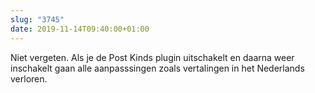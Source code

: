```yaml
---
slug: "3745"
date: 2019-11-14T09:40:00+01:00
---
```

Niet vergeten. Als je de Post Kinds plugin uitschakelt en daarna weer inschakelt gaan alle aanpasssingen zoals vertalingen in het Nederlands verloren. 